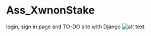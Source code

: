 # Ass_XwnonStake
login, sign in page and TO-DO site with Django
![alt text](http://url/to/sign.png)
